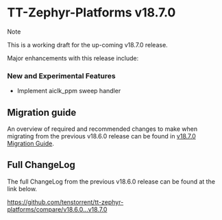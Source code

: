 # TT-Zephyr-Platforms v18.7.0

> [!NOTE]
> This is a working draft for the up-coming v18.7.0 release.

[comment]: <> (We are pleased to announce the release of TT Zephyr Platforms firmware version 18.7.0 🥳🎉.)

Major enhancements with this release include:

[comment]: <> (H3 Performance Improvements, if applicable)

### New and Experimental Features

* Implement aiclk_ppm sweep handler

[comment]: <> (H3 External Project Collaboration Efforts, if applicable)
[comment]: <> (H3 Stability Improvements, if applicable)

[comment]: <> (H1 Security vulnerabilities fixed?)

[comment]: <> (H2 API Changes, if applicable)

[comment]: <> (H3 Removed APIs, H3 Deprecated APIs, H3 New APIs, if applicable)

[comment]: <> (UL PCIe)
[comment]: <> (UL DDR)
[comment]: <> (UL Ethernet)
[comment]: <> (UL Telemetry)
[comment]: <> (UL Debug / Developer Features)
[comment]: <> (UL Drivers)
[comment]: <> (UL Libraries)

[comment]: <> (H2 New Samples, if applicable)

[comment]: <> (UL PCIe)
[comment]: <> (UL DDR)
[comment]: <> (UL Ethernet)
[comment]: <> (UL Telemetry)
[comment]: <> (UL Debug / Developer Features)
[comment]: <> (UL Drivers)
[comment]: <> (UL Libraries)

[comment]: <> (H2 Other Notable Changes, if applicable)

[comment]: <> (UL PCIe)
[comment]: <> (UL DDR)
[comment]: <> (UL Ethernet)
[comment]: <> (UL Telemetry)
[comment]: <> (UL Debug / Developer Features)
[comment]: <> (UL Drivers)
[comment]: <> (UL Libraries)

[comment]: <> (H2 New Boards, if applicable)

## Migration guide

An overview of required and recommended changes to make when migrating from the previous v18.6.0 release can be found in [v18.7.0 Migration Guide](https://github.com/tenstorrent/tt-zephyr-platforms/tree/main/doc/release/migration-guide-v18.7.0.md).

## Full ChangeLog

The full ChangeLog from the previous v18.6.0 release can be found at the link below.

https://github.com/tenstorrent/tt-zephyr-platforms/compare/v18.6.0...v18.7.0
